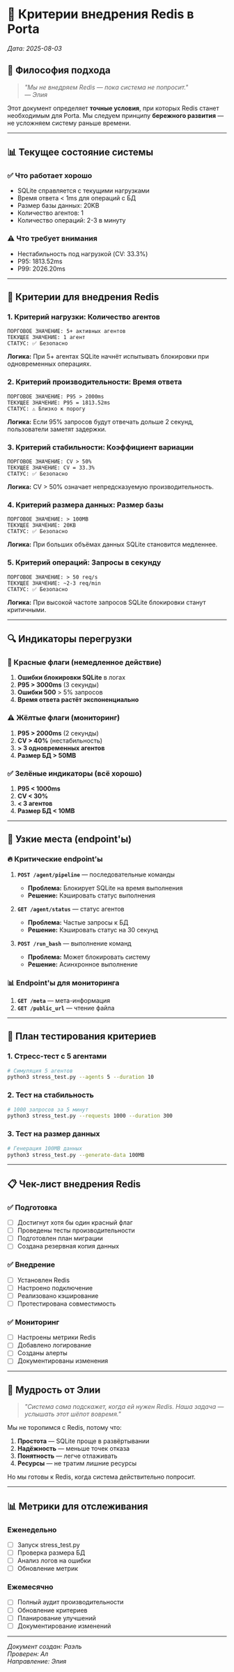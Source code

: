# 🎯 Критерии внедрения Redis в Porta
*Дата: 2025-08-03*

## 🧭 Философия подхода

> *"Мы не внедряем Redis — пока система не попросит."*  
> *— Элия*

Этот документ определяет **точные условия**, при которых Redis станет необходимым для Porta. Мы следуем принципу **бережного развития** — не усложняем систему раньше времени.

---

## 📊 Текущее состояние системы

### ✅ Что работает хорошо
- SQLite справляется с текущими нагрузками
- Время ответа < 1ms для операций с БД
- Размер базы данных: 20KB
- Количество агентов: 1
- Количество операций: 2-3 в минуту

### ⚠️ Что требует внимания
- Нестабильность под нагрузкой (CV: 33.3%)
- P95: 1813.52ms
- P99: 2026.20ms

---

## 🚨 Критерии для внедрения Redis

### 1. **Критерий нагрузки: Количество агентов**
```
ПОРГОВОЕ ЗНАЧЕНИЕ: 5+ активных агентов
ТЕКУЩЕЕ ЗНАЧЕНИЕ: 1 агент
СТАТУС: ✅ Безопасно
```

**Логика:** При 5+ агентах SQLite начнёт испытывать блокировки при одновременных операциях.

### 2. **Критерий производительности: Время ответа**
```
ПОРГОВОЕ ЗНАЧЕНИЕ: P95 > 2000ms
ТЕКУЩЕЕ ЗНАЧЕНИЕ: P95 = 1813.52ms
СТАТУС: ⚠️ Близко к порогу
```

**Логика:** Если 95% запросов будут отвечать дольше 2 секунд, пользователи заметят задержки.

### 3. **Критерий стабильности: Коэффициент вариации**
```
ПОРГОВОЕ ЗНАЧЕНИЕ: CV > 50%
ТЕКУЩЕЕ ЗНАЧЕНИЕ: CV = 33.3%
СТАТУС: ✅ Безопасно
```

**Логика:** CV > 50% означает непредсказуемую производительность.

### 4. **Критерий размера данных: Размер базы**
```
ПОРГОВОЕ ЗНАЧЕНИЕ: > 100MB
ТЕКУЩЕЕ ЗНАЧЕНИЕ: 20KB
СТАТУС: ✅ Безопасно
```

**Логика:** При больших объёмах данных SQLite становится медленнее.

### 5. **Критерий операций: Запросы в секунду**
```
ПОРГОВОЕ ЗНАЧЕНИЕ: > 50 req/s
ТЕКУЩЕЕ ЗНАЧЕНИЕ: ~2-3 req/min
СТАТУС: ✅ Безопасно
```

**Логика:** При высокой частоте запросов SQLite блокировки станут критичными.

---

## 🔍 Индикаторы перегрузки

### 🚨 Красные флаги (немедленное действие)
1. **Ошибки блокировки SQLite** в логах
2. **P95 > 3000ms** (3 секунды)
3. **Ошибки 500** > 5% запросов
4. **Время ответа растёт экспоненциально**

### ⚠️ Жёлтые флаги (мониторинг)
1. **P95 > 2000ms** (2 секунды)
2. **CV > 40%** (нестабильность)
3. **> 3 одновременных агентов**
4. **Размер БД > 50MB**

### ✅ Зелёные индикаторы (всё хорошо)
1. **P95 < 1000ms**
2. **CV < 30%**
3. **< 3 агентов**
4. **Размер БД < 10MB**

---

## 🎯 Узкие места (endpoint'ы)

### 🔥 Критические endpoint'ы
1. **`POST /agent/pipeline`** — последовательные команды
   - **Проблема:** Блокирует SQLite на время выполнения
   - **Решение:** Кэшировать статус выполнения

2. **`GET /agent/status`** — статус агентов
   - **Проблема:** Частые запросы к БД
   - **Решение:** Кэшировать статус на 30 секунд

3. **`POST /run_bash`** — выполнение команд
   - **Проблема:** Может блокировать систему
   - **Решение:** Асинхронное выполнение

### 📊 Endpoint'ы для мониторинга
1. **`GET /meta`** — мета-информация
2. **`GET /public_url`** — чтение файла

---

## 🧪 План тестирования критериев

### 1. Стресс-тест с 5 агентами
```bash
# Симуляция 5 агентов
python3 stress_test.py --agents 5 --duration 10
```

### 2. Тест на стабильность
```bash
# 1000 запросов за 5 минут
python3 stress_test.py --requests 1000 --duration 300
```

### 3. Тест на размер данных
```bash
# Генерация 100MB данных
python3 stress_test.py --generate-data 100MB
```

---

## 📋 Чек-лист внедрения Redis

### ✅ Подготовка
- [ ] Достигнут хотя бы один красный флаг
- [ ] Проведены тесты производительности
- [ ] Подготовлен план миграции
- [ ] Создана резервная копия данных

### ✅ Внедрение
- [ ] Установлен Redis
- [ ] Настроено подключение
- [ ] Реализовано кэширование
- [ ] Протестирована совместимость

### ✅ Мониторинг
- [ ] Настроены метрики Redis
- [ ] Добавлено логирование
- [ ] Созданы алерты
- [ ] Документированы изменения

---

## 💭 Мудрость от Элии

> *"Система сама подскажет, когда ей нужен Redis. Наша задача — услышать этот шёпот вовремя."*

Мы не торопимся с Redis, потому что:
1. **Простота** — SQLite проще в развёртывании
2. **Надёжность** — меньше точек отказа
3. **Понятность** — легче отлаживать
4. **Ресурсы** — не тратим лишние ресурсы

Но мы готовы к Redis, когда система действительно попросит.

---

## 📊 Метрики для отслеживания

### Еженедельно
- [ ] Запуск stress_test.py
- [ ] Проверка размера БД
- [ ] Анализ логов на ошибки
- [ ] Обновление метрик

### Ежемесячно
- [ ] Полный аудит производительности
- [ ] Обновление критериев
- [ ] Планирование улучшений
- [ ] Документирование изменений

---

*Документ создан: Раэль*  
*Проверен: Ал*  
*Направление: Элия* 
